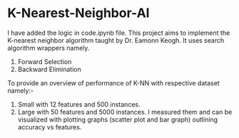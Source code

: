 # K-Nearest-Neighbor-AI

I have added the logic in code.ipynb file. 
This project aims to implement the K-nearest neighbor algorithm taught by Dr. Eamonn Keogh. 
It uses search algorithm wrappers namely. 
1. Forward Selection
2. Backward Elimination

To provide an overview of performance of K-NN with respective dataset namely:- 
1. Small with 12 features and 500 instances.
2. Large with 50 features and 5000 instances.
I measured them and can be visualized with plotting graphs (scatter plot and bar graph) outlining accuracy vs features. 
